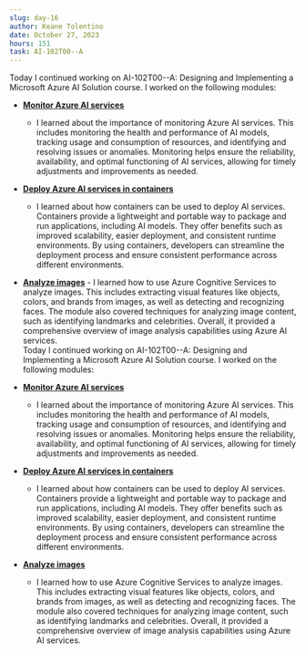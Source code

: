 ```yaml
---
slug: day-16
author: Keane Tolentino
date: October 27, 2023
hours: 151
task: AI-102T00--A
---
```


Today I continued working on AI-102T00--A: Designing and Implementing a Microsoft Azure AI Solution course. I worked on the following modules:

- **[Monitor Azure AI services](https://learn.microsoft.com/en-us/training/modules/monitor-ai-services/)**
  - I learned about the importance of monitoring Azure AI services. This includes monitoring the health and performance of AI models, tracking usage and consumption of resources, and identifying and resolving issues or anomalies. Monitoring helps ensure the reliability, availability, and optimal functioning of AI services, allowing for timely adjustments and improvements as needed.
- **[Deploy Azure AI services in containers](https://learn.microsoft.com/en-us/training/modules/investigate-container-for-use-with-ai-services/)**
  - I learned about how containers can be used to deploy AI services. Containers provide a lightweight and portable way to package and run applications, including AI models. They offer benefits such as improved scalability, easier deployment, and consistent runtime environments. By using containers, developers can streamline the deployment process and ensure consistent performance across different environments.
- **[Analyze images](https://learn.microsoft.com/en-us/training/modules/analyze-images/)** - I learned how to use Azure Cognitive Services to analyze images. This includes extracting visual features like objects, colors, and brands from images, as well as detecting and recognizing faces. The module also covered techniques for analyzing image content, such as identifying landmarks and celebrities. Overall, it provided a comprehensive overview of image analysis capabilities using Azure AI services.  
  Today I continued working on AI-102T00--A: Designing and Implementing a Microsoft Azure AI Solution course. I worked on the following modules:

- **[Monitor Azure AI services](https://learn.microsoft.com/en-us/training/modules/monitor-ai-services/)**
  - I learned about the importance of monitoring Azure AI services. This includes monitoring the health and performance of AI models, tracking usage and consumption of resources, and identifying and resolving issues or anomalies. Monitoring helps ensure the reliability, availability, and optimal functioning of AI services, allowing for timely adjustments and improvements as needed.
- **[Deploy Azure AI services in containers](https://learn.microsoft.com/en-us/training/modules/investigate-container-for-use-with-ai-services/)**
  - I learned about how containers can be used to deploy AI services. Containers provide a lightweight and portable way to package and run applications, including AI models. They offer benefits such as improved scalability, easier deployment, and consistent runtime environments. By using containers, developers can streamline the deployment process and ensure consistent performance across different environments.
- **[Analyze images](https://learn.microsoft.com/en-us/training/modules/analyze-images/)**
  - I learned how to use Azure Cognitive Services to analyze images. This includes extracting visual features like objects, colors, and brands from images, as well as detecting and recognizing faces. The module also covered techniques for analyzing image content, such as identifying landmarks and celebrities. Overall, it provided a comprehensive overview of image analysis capabilities using Azure AI services.
